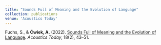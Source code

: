 ```yaml
---
title: "Sounds Full of Meaning and the Evolution of Language"
collection: publications
venue: 'Acoustics Today'
---
```


Fuchs, S., & <b>Ćwiek, A.</b> (2022). [Sounds Full of Meaning and the Evolution of Language](https://acousticstoday.org/wp-content/uploads/2022/06/Sounds-Full-of-Meaning-and-the-Evolution-of-Language1-Susanne-Fuchs-and-Aleksandra-C%CC%81wiek-1.pdf). <i>Acoustics Today</i>, 18(2), 43–51.
